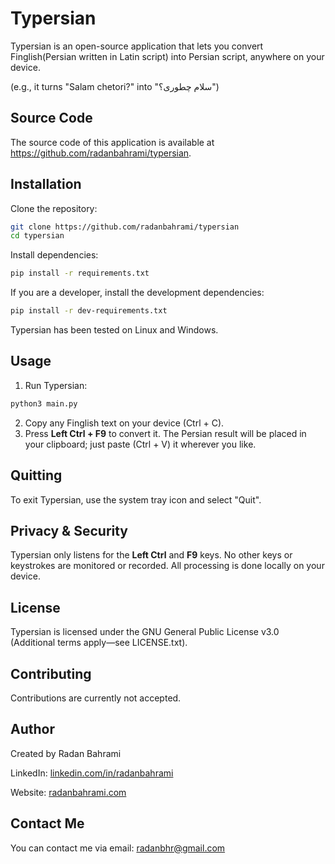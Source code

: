 # Typersian

Typersian is an open-source application that lets you convert Finglish(Persian written in Latin script) into Persian script, anywhere on your device.

(e.g., it turns "Salam chetori?" into "سلام چطوری؟")


## Source Code

The source code of this application is available at https://github.com/radanbahrami/typersian.

## Installation

Clone the repository:

```bash
git clone https://github.com/radanbahrami/typersian
cd typersian
```

Install dependencies:

```bash
pip install -r requirements.txt
```

If you are a developer, install the development dependencies:

```bash
pip install -r dev-requirements.txt
```

Typersian has been tested on Linux and Windows.

## Usage

1. Run Typersian:
```bash
python3 main.py
```
2. Copy any Finglish text on your device (Ctrl + C).
3. Press **Left Ctrl + F9** to convert it. The Persian result will be placed in your clipboard; just paste (Ctrl + V) it wherever you like.

## Quitting

To exit Typersian, use the system tray icon and select "Quit".

## Privacy & Security

Typersian only listens for the **Left Ctrl** and **F9** keys. No other keys or keystrokes are monitored or recorded. All processing is done locally on your device.

## License

Typersian is licensed under the GNU General Public License v3.0 (Additional terms apply—see LICENSE.txt).

## Contributing

Contributions are currently not accepted.

## Author

Created by Radan Bahrami

LinkedIn: [linkedin.com/in/radanbahrami](https://www.linkedin.com/in/radanbahrami)

Website: [radanbahrami.com](https://radanbahrami.com)

## Contact Me

You can contact me via email: radanbhr@gmail.com
